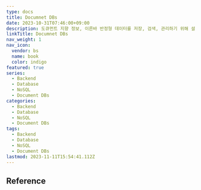 ```yaml
---
type: docs
title: Documnet DBs
date: 2023-10-31T07:46:00+09:00
description: 도큐먼트 지향 정보, 이른바 반정형 데이터를 저장, 검색, 관리하기 위해 설계된 컴퓨터 프로그램이자 데이터 스토리지 시스템
linkTitle: Documnet DBs
nav_weight: 1
nav_icon:
  vendor: bs
  name: book
  color: indigo
featured: true
series:
  - Backend
  - Database
  - NoSQL
  - Document DBs
categories:
  - Backend
  - Database
  - NoSQL
  - Document DBs
tags:
  - Backend
  - Database
  - NoSQL
  - Document DBs
lastmod: 2023-11-11T15:54:41.112Z
---
```


## Reference

